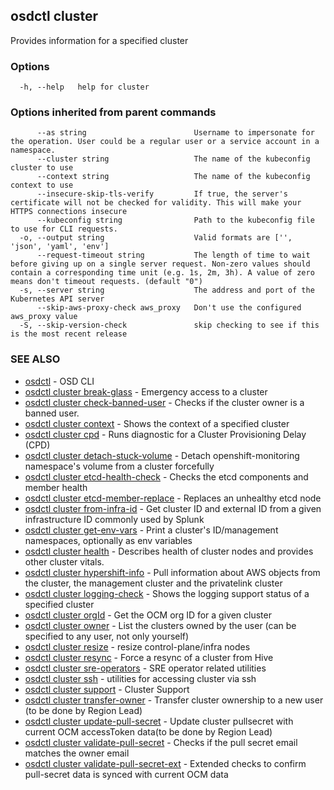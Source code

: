 ## osdctl cluster

Provides information for a specified cluster

### Options

```
  -h, --help   help for cluster
```

### Options inherited from parent commands

```
      --as string                        Username to impersonate for the operation. User could be a regular user or a service account in a namespace.
      --cluster string                   The name of the kubeconfig cluster to use
      --context string                   The name of the kubeconfig context to use
      --insecure-skip-tls-verify         If true, the server's certificate will not be checked for validity. This will make your HTTPS connections insecure
      --kubeconfig string                Path to the kubeconfig file to use for CLI requests.
  -o, --output string                    Valid formats are ['', 'json', 'yaml', 'env']
      --request-timeout string           The length of time to wait before giving up on a single server request. Non-zero values should contain a corresponding time unit (e.g. 1s, 2m, 3h). A value of zero means don't timeout requests. (default "0")
  -s, --server string                    The address and port of the Kubernetes API server
      --skip-aws-proxy-check aws_proxy   Don't use the configured aws_proxy value
  -S, --skip-version-check               skip checking to see if this is the most recent release
```

### SEE ALSO

* [osdctl](osdctl.md)	 - OSD CLI
* [osdctl cluster break-glass](osdctl_cluster_break-glass.md)	 - Emergency access to a cluster
* [osdctl cluster check-banned-user](osdctl_cluster_check-banned-user.md)	 - Checks if the cluster owner is a banned user.
* [osdctl cluster context](osdctl_cluster_context.md)	 - Shows the context of a specified cluster
* [osdctl cluster cpd](osdctl_cluster_cpd.md)	 - Runs diagnostic for a Cluster Provisioning Delay (CPD)
* [osdctl cluster detach-stuck-volume](osdctl_cluster_detach-stuck-volume.md)	 - Detach openshift-monitoring namespace's volume from a cluster forcefully
* [osdctl cluster etcd-health-check](osdctl_cluster_etcd-health-check.md)	 - Checks the etcd components and member health
* [osdctl cluster etcd-member-replace](osdctl_cluster_etcd-member-replace.md)	 - Replaces an unhealthy etcd node
* [osdctl cluster from-infra-id](osdctl_cluster_from-infra-id.md)	 - Get cluster ID and external ID from a given infrastructure ID commonly used by Splunk
* [osdctl cluster get-env-vars](osdctl_cluster_get-env-vars.md)	 - Print a cluster's ID/management namespaces, optionally as env variables
* [osdctl cluster health](osdctl_cluster_health.md)	 - Describes health of cluster nodes and provides other cluster vitals.
* [osdctl cluster hypershift-info](osdctl_cluster_hypershift-info.md)	 - Pull information about AWS objects from the cluster, the management cluster and the privatelink cluster
* [osdctl cluster logging-check](osdctl_cluster_logging-check.md)	 - Shows the logging support status of a specified cluster
* [osdctl cluster orgId](osdctl_cluster_orgId.md)	 - Get the OCM org ID for a given cluster
* [osdctl cluster owner](osdctl_cluster_owner.md)	 - List the clusters owned by the user (can be specified to any user, not only yourself)
* [osdctl cluster resize](osdctl_cluster_resize.md)	 - resize control-plane/infra nodes
* [osdctl cluster resync](osdctl_cluster_resync.md)	 - Force a resync of a cluster from Hive
* [osdctl cluster sre-operators](osdctl_cluster_sre-operators.md)	 - SRE operator related utilities
* [osdctl cluster ssh](osdctl_cluster_ssh.md)	 - utilities for accessing cluster via ssh
* [osdctl cluster support](osdctl_cluster_support.md)	 - Cluster Support
* [osdctl cluster transfer-owner](osdctl_cluster_transfer-owner.md)	 - Transfer cluster ownership to a new user (to be done by Region Lead)
* [osdctl cluster update-pull-secret](osdctl_cluster_update-pull-secret.md)	 - Update cluster pullsecret with current OCM accessToken data(to be done by Region Lead)
* [osdctl cluster validate-pull-secret](osdctl_cluster_validate-pull-secret.md)	 - Checks if the pull secret email matches the owner email
* [osdctl cluster validate-pull-secret-ext](osdctl_cluster_validate-pull-secret-ext.md)	 - Extended checks to confirm pull-secret data is synced with current OCM data

